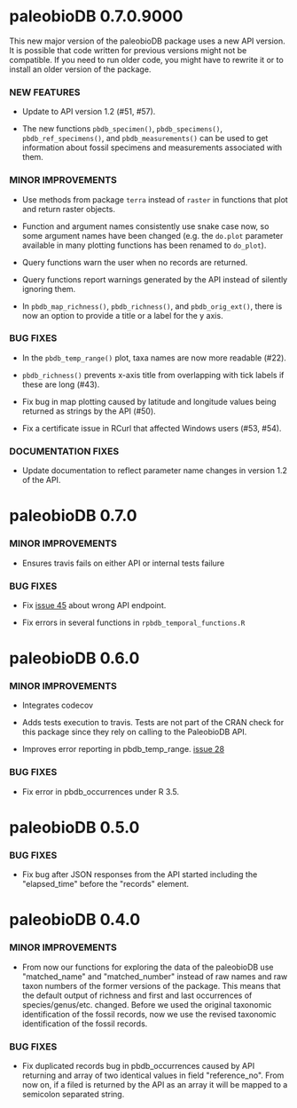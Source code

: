 paleobioDB 0.7.0.9000
=====================

This new major version of the paleobioDB package uses a new API
version.  It is possible that code written for previous versions might
not be compatible.  If you need to run older code, you might have to
rewrite it or to install an older version of the package.

### NEW FEATURES

* Update to API version 1.2 (#51, #57).

* The new functions `pbdb_specimen()`, `pbdb_specimens()`,
  `pbdb_ref_specimens()`, and `pbdb_measurements()` can be used to get
  information about fossil specimens and measurements associated with
  them.

### MINOR IMPROVEMENTS

* Use methods from package `terra` instead of `raster` in functions
  that plot and return raster objects.

* Function and argument names consistently use snake case now, so some
  argument names have been changed (e.g. the `do.plot` parameter
  available in many plotting functions has been renamed to `do_plot`).

* Query functions warn the user when no records are returned.

* Query functions report warnings generated by the API instead of
  silently ignoring them.

* In `pbdb_map_richness()`, `pbdb_richness()`, and `pbdb_orig_ext()`,
  there is now an option to provide a title or a label for the y axis.

### BUG FIXES

* In the `pbdb_temp_range()` plot, taxa names are now more readable
  (#22).

* `pbdb_richness()` prevents x-axis title from overlapping with tick
  labels if these are long (#43).

* Fix bug in map plotting caused by latitude and longitude values
  being returned as strings by the API (#50).

* Fix a certificate issue in RCurl that affected Windows users (#53,
  #54).

### DOCUMENTATION FIXES

* Update documentation to reflect parameter name changes in version
  1.2 of the API.

paleobioDB 0.7.0
================

### MINOR IMPROVEMENTS

* Ensures travis fails on either API or internal tests failure

### BUG FIXES

* Fix [issue 45](https://github.com/ropensci/paleobioDB/issues/45) about wrong API endpoint.

* Fix errors in several functions in `rpbdb_temporal_functions.R`


paleobioDB 0.6.0
================

### MINOR IMPROVEMENTS

* Integrates codecov

* Adds tests execution to travis. Tests are not part of the CRAN check for this
package since they rely on calling to the PaleobioDB API.

* Improves error reporting in pbdb_temp_range. [issue 28](https://github.com/ropensci/paleobioDB/issues/28)

### BUG FIXES

* Fix error in pbdb_occurrences under R 3.5.


paleobioDB 0.5.0
===============

### BUG FIXES

* Fix bug after JSON responses from the API started including the "elapsed_time" before the "records" element.


paleobioDB 0.4.0
===============

### MINOR IMPROVEMENTS

* From now our functions for exploring the data of the paleobioDB use "matched_name" and "matched_number" instead of raw names and raw taxon numbers of the former versions of the package. This means that the default output of richness and first and last occurrences of species/genus/etc. changed. Before we used the original taxonomic identification of the fossil records, now we use the revised taxonomic identification of the fossil records.

### BUG FIXES

* Fix duplicated records bug in pbdb_occurrences caused by API returning and array of two identical values in field "reference_no". From now on, if a filed is returned by the API as an array it will be mapped to a semicolon separated string.
